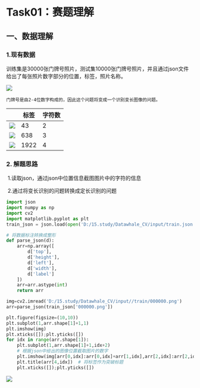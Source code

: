 # **Task01**：赛题理解

## 一、数据理解

### 1.现有数据        

​	训练集是30000张门牌号照片，测试集10000张门牌号照片，并且通过json文件给出了每张照片数字部分的位置，标签，照片名称。

![](D:\17.github\1.datawhale_CV\Datawhale_CV\图片\Task01\JSON.jpg)

 	门牌号是由2-4位数字构成的，因此这个问题将变成一个识别变长图像的问题。



|                                                              | 标签 | 字符数 |
| ------------------------------------------------------------ | ---- | ------ |
| ![](D:\17.github\1.datawhale_CV\Datawhale_CV\图片\Task01\000031.png) | 43   | 2      |
| ![](D:\17.github\1.datawhale_CV\Datawhale_CV\图片\Task01\000030.png) | 638  | 3      |
| ![](D:\17.github\1.datawhale_CV\Datawhale_CV\图片\Task01\000078.png) | 1922 | 4      |

### 2. 解题思路

​	1.读取json，通过json中位置信息截图图片中的字符的信息

​	2.通过将变长识别的问题转换成定长识别的问题		

```python
import json
import numpy as np
import cv2
import matplotlib.pyplot as plt
train_json = json.load(open('D:/15.study/Datawhale_CV/input/train.json'))
```


```python
# 将数据标注转换成整形
def parse_json(d):
    arr=np.array([
        d['top'],
        d['height'],
        d['left'],
        d['width'],
        d['label']
    ])
    arr=arr.astype(int)
    return arr

img=cv2.imread('D:/15.study/Datawhale_CV/input//train/000000.png')
arr=parse_json(train_json['000000.png'])
```


```python
plt.figure(figsize=(10,10))
plt.subplot(1,arr.shape[1]+1,1)
plt.imshow(img)
plt.xticks([]);plt.yticks([])
for idx in range(arr.shape[1]):
    plt.subplot(1,arr.shape[1]+1,idx+2)
    # 根据json中给出的图像位置截取图片的数字
    plt.imshow(img[arr[0,idx]:arr[0,idx]+arr[1,idx],arr[2,idx]:arr[2,idx]+arr[3,idx]])
    plt.title(arr[4,idx])  # 将标签作为突破标题
    plt.xticks([]);plt.yticks([])
```

![](D:\17.github\1.datawhale_CV\Datawhale_CV\图片\Task01\output_2_0.png)
